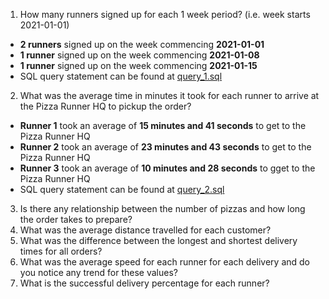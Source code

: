 1. How many runners signed up for each 1 week period? (i.e. week starts 2021-01-01)

- **2 runners** signed up on the week commencing **2021-01-01**
- **1 runner** signed up on the week commencing **2021-01-08**
- **1 runner** signed up on the week commencing **2021-01-15**
- SQL query statement can be found at [query_1.sql](query_1.sql)

2. What was the average time in minutes it took for each runner to arrive at the Pizza Runner HQ to pickup the order?

- **Runner 1** took an average of **15 minutes and 41 seconds** to get to the Pizza Runner HQ
- **Runner 2** took an average of **23 minutes and 43 seconds**
to get to the Pizza Runner HQ
- **Runner 3** took an average of **10 minutes and 28 seconds** to gget to the Pizza Runner HQ
- SQL query statement can be found at [query_2.sql](query_2.sql)


3. Is there any relationship between the number of pizzas and how long the order takes to prepare?
4. What was the average distance travelled for each customer?
5. What was the difference between the longest and shortest delivery times for all orders?
6. What was the average speed for each runner for each delivery and do you notice any trend for these values?
7. What is the successful delivery percentage for each runner?